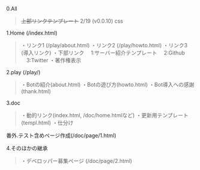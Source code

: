
0.All
> ~~上部リンクテンプレート~~ 2/19 (v0.0.10)
> css

1.Home (/index.html)
> ・リンク1 (/play/about.html)
> ・リンク2 (/play/howto.html)
> ・リンク3  (導入リンク)
> ・下部リンク
> 　1:サーバー紹介テンプレート
> 　2:Github
> 　3:Twitter
> ・著作権表示

2.play (/play/)
> ・Botの紹介(about.html)
> ・Botの遊び方(howto.html)
> ・Bot導入への感謝(thank.html)

3.doc
> ・動的リンク(index.html, /doc/home.htmlなど)
> ・更新用テンプレート(templ.html)
> ・仕分け

番外.テスト含めページ作成(/doc/page/1.html)

4.そのほかの継承
> ・デベロッパー募集ページ (/doc/page/2.html)
